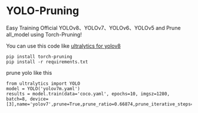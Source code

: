 # YOLO-Pruning
Easy Training Official YOLOv8、YOLOv7、YOLOv6、YOLOv5  and Prune all_model using Torch-Pruning!

You can use this code like [ultralytics for yolov8](https://github.com/ultralytics/ultralytics) 
```
pip install torch-pruning 
pip install -r requirements.txt
```

prune yolo like this
```
from ultralytics import YOLO
model = YOLO('yolov7m.yaml')
results = model.train(data='coco.yaml', epochs=10, imgsz=1280, batch=8, device=[3],name='yolov7',prune=True,prune_ratio=0.66874,prune_iterative_steps=1)

```
